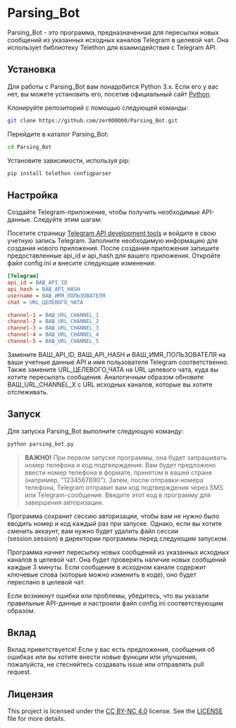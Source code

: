 # Parsing_Bot
Parsing_Bot - это программа, предназначенная для пересылки новых сообщений из указанных исходных каналов Telegram в целевой чат. Она использует библиотеку Telethon для взаимодействия с Telegram API.

## Установка
Для работы с Parsing_Bot вам понадобится Python 3.x. Если его у вас нет, вы можете установить его, посетив официальный сайт [Python](https://www.python.org/).

Клонируйте репозиторий с помощью следующей команды:
```bash
git clone https://github.com/zer0O0O00/Parsing_Bot.git
```
Перейдите в каталог Parsing_Bot:
```bash
cd Parsing_Bot
```
Установите зависимости, используя pip:
```bash
pip install telethon configparser
```
## Настройка
Создайте Telegram-приложение, чтобы получить необходимые API-данные. Следуйте этим шагам:

Посетите страницу [Telegram API development tools](https://my.telegram.org/auth?to=apps) и войдите в свою учетную запись Telegram.
Заполните необходимую информацию для создания нового приложения.
После создания приложения запишите предоставленные api_id и api_hash для вашего приложения.
Откройте файл config.ini и внесите следующие изменения:

```ini
[Telegram]
api_id = ВАШ_API_ID
api_hash = ВАШ_API_HASH
username = ВАШ_ИМЯ_ПОЛЬЗОВАТЕЛЯ
chat = URL_ЦЕЛЕВОГО_ЧАТА

channel-1 = ВАШ_URL_CHANNEL_1
channel-2 = ВАШ_URL_CHANNEL_2
channel-3 = ВАШ_URL_CHANNEL_3
channel-4 = ВАШ_URL_CHANNEL_4
channel-5 = ВАШ_URL_CHANNEL_5
```
Замените ВАШ_API_ID, ВАШ_API_HASH и ВАШ_ИМЯ_ПОЛЬЗОВАТЕЛЯ на ваши учетные данные API и имя пользователя Telegram соответственно. Также замените URL_ЦЕЛЕВОГО_ЧАТА на URL целевого чата, куда вы хотите пересылать сообщения. Аналогичным образом обновите ВАШ_URL_CHANNEL_X с URL исходных каналов, которые вы хотите отслеживать.

## Запуск
Для запуска Parsing_Bot выполните следующую команду:

```bash
python parsing_bot.py
```


> **ВАЖНО!** При первом запуске программы, она будет запрашивать номер телефона и код подтверждения. Вам будет предложено ввести номер телефона в формате, принятом в вашей стране (например, "1234567890"). Затем, после отправки номера телефона, Telegram отправит вам код подтверждения через SMS или Telegram-сообщение. Введите этот код в программу для завершения авторизации.

Программа сохранит сессию авторизации, чтобы вам не нужно было вводить номер и код каждый раз при запуске. Однако, если вы хотите сменить аккаунт, вам нужно будет удалить файл сессии (session.session) в директории программы перед следующим запуском.

Программа начнет пересылку новых сообщений из указанных исходных каналов в целевой чат. Она будет проверять наличие новых сообщений каждые 3 минуты. Если сообщение в исходном канале содержит ключевые слова (которые можно изменить в коде), оно будет переслано в целевой чат.

Если возникнут ошибки или проблемы, убедитесь, что вы указали правильные API-данные и настроили файл config.ini соответствующим образом.

## Вклад
Вклад приветствуется! Если у вас есть предложения, сообщения об ошибках или вы хотите внести новые функции или улучшения, пожалуйста, не стесняйтесь создавать issue или отправлять pull request.

## Лицензия
This project is licensed under the [CC BY-NC 4.0](https://creativecommons.org/licenses/by-nc/4.0/legalcode) license. See the [LICENSE](LICENSE) file for more details.
